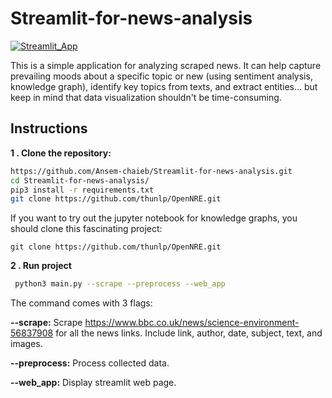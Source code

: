 # Streamlit-for-news-analysis
[![Streamlit_App]][streamlit_App_url]

This is a simple application for analyzing scraped news. It can help capture prevailing moods about a specific topic or new (using sentiment analysis, knowledge graph), identify key topics from texts, and extract entities... but keep in mind that data visualization shouldn't be time-consuming.

## Instructions
**1 . Clone the repository:**
```bash
https://github.com/Ansem-chaieb/Streamlit-for-news-analysis.git
cd Streamlit-for-news-analysis/
pip3 install -r requirements.txt
git clone https://github.com/thunlp/OpenNRE.git
```
If you want to try out the jupyter notebook for knowledge graphs, you should clone this fascinating project:
```
git clone https://github.com/thunlp/OpenNRE.git
```

**2 . Run project**
 ```bash
  python3 main.py --scrape --preprocess --web_app
  ```

  The command comes with 3 flags:
  
  **--scrape:**  Scrape https://www.bbc.co.uk/news/science-environment-56837908 for all the news 
links. Include link, author, date, subject, text, and images. 
  
  **--preprocess:**  Process collected data.
  
  **--web_app:**  Display streamlit web page.
  
  
  <!-- MARKDOWN LINKS & IMAGES -->
<!-- https://www.markdownguide.org/basic-syntax/#reference-style-links -->
[Streamlit_App]: https://img.shields.io/badge/streamlit-%23FF4B4B.svg?&style=for-the-badge&logo=streamlit&logoColor=white
[streamlit_App_url]: https://share.streamlit.io/ansem-chaieb/streamlit-for-news-analysis/main/app.py
